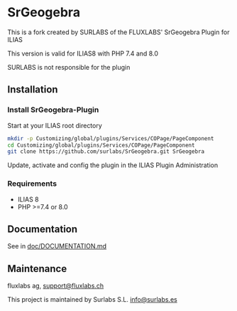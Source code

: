 # SrGeogebra #

This is a fork created by SURLABS of the FLUXLABS' SrGeogebra Plugin for ILIAS

This version is valid for ILIAS8 with PHP 7.4 and 8.0

SURLABS is not responsible for the plugin

## Installation

### Install SrGeogebra-Plugin
Start at your ILIAS root directory
```bash
mkdir -p Customizing/global/plugins/Services/COPage/PageComponent
cd Customizing/global/plugins/Services/COPage/PageComponent
git clone https://github.com/surlabs/SrGeogebra.git SrGeogebra
```
Update, activate and config the plugin in the ILIAS Plugin Administration

### Requirements
* ILIAS 8
* PHP >=7.4 or 8.0

## Documentation
See in [doc/DOCUMENTATION.md](./doc/DOCUMENTATION.md)

## Maintenance
fluxlabs ag, support@fluxlabs.ch

This project is maintained by Surlabs S.L. info@surlabs.es
